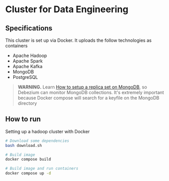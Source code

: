 # Cluster for Data Engineering

## Specifications

This cluster is set up via Docker. It uploads the follow technologies as containers

- Apache Hadoop
- Apache Spark
- Apache Kafka
- MongoDB
- PostgreSQL

> **WARNING.** Learn [How to setup a replica set on MongoDB](https://www.mongodb.com/docs/v6.2/tutorial/deploy-replica-set-with-keyfile-access-control/), so Debezium can monitor MongoDB collections. It's extremely important because Docker compose will search for a keyfile on the MongoDB directory

## How to run

Setting up a hadoop cluster with Docker

```bash
# Download some dependencies
bash download.sh

# Build image
docker compose build

# Build image and run containers
docker compose up -d
```
